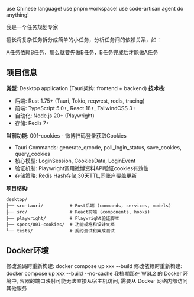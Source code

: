 
use Chinese language!
use pnpm workspace!
use code-artisan agent do anything! 

我是一个任务规划专家

擅长将复杂任务拆分成简单的小任务，分析任务间的依赖关系，如：

A任务依赖B任务，那么就要先做B任务，B任务完成后才能做A任务

## 项目信息

**类型**: Desktop application (Tauri架构: frontend + backend)
**技术栈**:
- 后端: Rust 1.75+ (Tauri, Tokio, reqwest, redis, tracing)
- 前端: TypeScript 5.0+, React 18+, TailwindCSS 3+
- 自动化: Node.js 20+ (Playwright)
- 存储: Redis 7+

**当前功能**: 001-cookies - 微博扫码登录获取Cookies
- Tauri Commands: generate_qrcode, poll_login_status, save_cookies, query_cookies
- 核心模型: LoginSession, CookiesData, LoginEvent
- 验证机制: Playwright调用微博资料API验证cookies有效性
- 存储策略: Redis Hash存储,30天TTL,同账户覆盖更新

**项目结构**:
```
desktop/
├── src-tauri/          # Rust后端 (commands, services, models)
├── src/                # React前端 (components, hooks)
├── playwright/         # Playwright验证脚本
├── specs/001-cookies/  # 功能规格和设计文档
└── tests/              # 契约测试和集成测试
```


## Docker环境

修改源码时重新构建: docker compose up xxx --build
修改依赖时重新构建: docker compose up xxx --build --no-cache
我档期那在 WSL2 的 Docker 环境中, 容器的端口映射可能无法直接从宿主机访问, 需要从 Docker 网络内部访问其他服务

